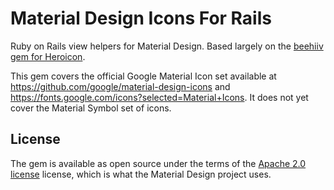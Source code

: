 # Material Design Icons For Rails

Ruby on Rails view helpers for Material Design. Based largely on the
[beehiiv gem for Heroicon](https://github.com/bharget/heroicon).

This gem covers the official Google Material Icon set available at
https://github.com/google/material-design-icons and
https://fonts.google.com/icons?selected=Material+Icons. It does not
yet cover the Material Symbol set of icons.

## License

The gem is available as open source under the terms of the
[Apache 2.0 license](https://opensource.org/licenses/Apache-2.0) license,
which is what the Material Design project uses.
